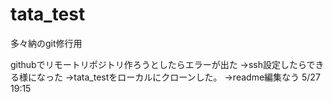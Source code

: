 # tata_test
多々納のgit修行用

githubでリモートリポジトリ作ろうとしたらエラーが出た
→ssh設定したらできる様になった
→tata_testをローカルにクローンした。
→readme編集なう
5/27 19:15
